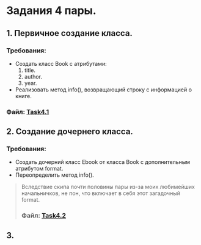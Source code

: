 # Задания 4 пары.
## 1. Первичное создание класса.
### Требования:
- Создать класс Book с атрибутами:
  1. title.
  2. author.
  3. year.
- Реализовать метод info(), возвращающий строку с информацией о книге.
### Файл: [Task4.1](https://github.com/BozakGAD/A_bit_of_prog_1_sem/blob/main/source/4_pair/4.1.py)

## 2. Создание дочернего класса.
### Требования:
- Создать дочерний класс Ebook от класса
Book с дополнительным атрибутом format.
- Переопределить метод info().
> Вследствие скипа почти половины пары из-за моих любимейших начальничков, не пон, что включает в себя этот загадочный format.
> ### Файл: [Task4.2](https://github.com/BozakGAD/A_bit_of_prog_1_sem/blob/main/source/4_pair/4.2.py)

## 3. 
